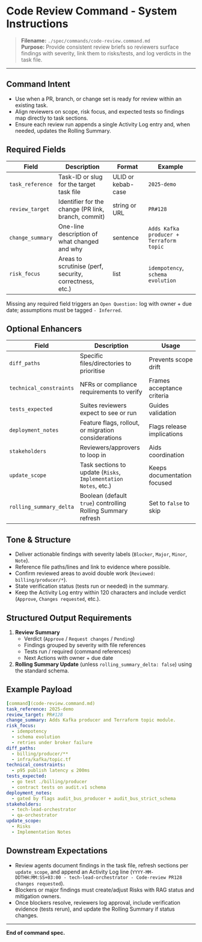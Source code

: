 # Code Review Command - System Instructions

> **Filename:** `./spec/commands/code-review.command.md`  
> **Purpose:** Provide consistent review briefs so reviewers surface findings with severity, link them to risks/tests, and log verdicts in the task file.

---

## Command Intent

- Use when a PR, branch, or change set is ready for review within an existing task.
- Align reviewers on scope, risk focus, and expected tests so findings map directly to task sections.
- Ensure each review run appends a single Activity Log entry and, when needed, updates the Rolling Summary.

## Required Fields

| Field | Description | Format | Example |
| --- | --- | --- | --- |
| `task_reference` | Task-ID or slug for the target task file | ULID or kebab-case | `2025-demo` |
| `review_target` | Identifier for the change (PR link, branch, commit) | string or URL | `PR#128` |
| `change_summary` | One-line description of what changed and why | sentence | `Adds Kafka producer + Terraform topic` |
| `risk_focus` | Areas to scrutinise (perf, security, correctness, etc.) | list | `idempotency`, `schema evolution` |

Missing any required field triggers an `Open Question:` log with owner + due date; assumptions must be tagged `- Inferred`.

## Optional Enhancers

| Field | Description | Usage |
| --- | --- | --- |
| `diff_paths` | Specific files/directories to prioritise | Prevents scope drift |
| `technical_constraints` | NFRs or compliance requirements to verify | Frames acceptance criteria |
| `tests_expected` | Suites reviewers expect to see or run | Guides validation |
| `deployment_notes` | Feature flags, rollout, or migration considerations | Flags release implications |
| `stakeholders` | Reviewers/approvers to loop in | Aids coordination |
| `update_scope` | Task sections to update (`Risks`, `Implementation Notes`, etc.) | Keeps documentation focused |
| `rolling_summary_delta` | Boolean (default `true`) controlling Rolling Summary refresh | Set to `false` to skip |

## Tone & Structure

- Deliver actionable findings with severity labels (`Blocker`, `Major`, `Minor`, `Note`).
- Reference file paths/lines and link to evidence where possible.
- Confirm reviewed areas to avoid double work (`Reviewed: billing/producer/*`).
- State verification status (tests run or needed) in the summary.
- Keep the Activity Log entry within 120 characters and include verdict (`Approve`, `Changes requested`, etc.).

## Structured Output Requirements

1. **Review Summary**
   - Verdict (`Approve` / `Request changes` / `Pending`)
   - Findings grouped by severity with file references
   - Tests run / required (command references)
   - Next Actions with owner + due date
2. **Rolling Summary Update** (unless `rolling_summary_delta: false`) using the standard schema.

## Example Payload

```yaml
[command](code-review.command.md)
task_reference: 2025-demo
review_target: PR#128
change_summary: Adds Kafka producer and Terraform topic module.
risk_focus:
  - idempotency
  - schema evolution
  - retries under broker failure
diff_paths:
  - billing/producer/**
  - infra/kafka/topic.tf
technical_constraints:
  - p95 publish latency ≤ 200ms
tests_expected:
  - go test ./billing/producer
  - contract tests on audit.v1 schema
deployment_notes:
  - gated by flags audit_bus_producer + audit_bus_strict_schema
stakeholders:
  - tech-lead-orchestrator
  - qa-orchestrator
update_scope:
  - Risks
  - Implementation Notes
```

## Downstream Expectations

- Review agents document findings in the task file, refresh sections per `update_scope`, and append an Activity Log line (`YYYY-MM-DDTHH:MM:SS+03:00 - tech-lead-orchestrator - Code-review PR128 changes requested`).
- Blockers or major findings must create/adjust Risks with RAG status and mitigation owners.
- Once blockers resolve, reviewers log approval, include verification evidence (tests rerun), and update the Rolling Summary if status changes.

---

**End of command spec.**
